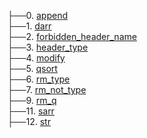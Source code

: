 ├──0. [append](/nvhead/Images/accept_charset.1.png)  <br>
├──1. [darr](/nvhead/Images/accept_charset.0.png)  <br>
├──2. [forbidden_header_name](/nvhead/Images/accept_charset.0.png)  <br>
├──3. [header_type](/nvhead/Images/accept_charset.0.png)  <br>
├──4. [modify](/nvhead/Images/accept_charset.1.png)  <br>
├──5. [qsort](/nvhead/Images/accept_charset.1.png)  <br>
├──6. [rm_type](/nvhead/Images/accept_charset.1.png)  <br>
├──7. [rm_not_type](/nvhead/Images/accept_charset.1.png)  <br>
├──9. [rm_q](/nvhead/Images/accept_charset.1.png)  <br>
├──11. [sarr](/nvhead/Images/accept_charset.0.png)  <br>
├──12. [str](/nvhead/Images/accept_charset.0.png)  <br>
